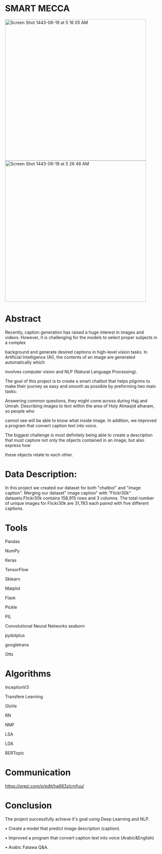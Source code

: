 
# SMART MECCA

<img width="466" alt="Screen Shot 1443-06-19 at 5 16 05 AM" src="https://user-images.githubusercontent.com/75619142/150621370-41c180b0-b760-40eb-9efb-9a0b917ca158.png">
<img width="466" alt="Screen Shot 1443-06-19 at 5 26 48 AM" src="https://user-images.githubusercontent.com/75619142/150621434-cb4fe4e7-f8d8-4b17-b26b-4ac3225af405.png">


# Abstract
  Recently, caption generation has raised a huge interest in images and videos. However, it is challenging for the models to select proper subjects in a complex
      
  background and generate desired captions in high-level vision tasks. In Artificial Intelligence (AI), the contents of an image are generated automatically which
      
  involves computer vision and NLP (Natural Language Processing).
      
  The goal of this project is to create a smart chatbot that helps pilgrims to make their journey as easy and smooth as possible by preforming two main tasks:
     
  Answering common questions, they might come across during Hajj and Umrah. Describing images to text within the area of Holy Almasjid alharam, so people who
     
  cannot see will be able to know what inside image. In addition, we improved a program that convert caption text into voice.
     
  The biggest challenge is most definitely being able to create a description that must capture not only the objects contained in an image, but also express how
    
  these objects relate to each other.

# Data Description:
   In this project we created our dataset for both "chatbot" and "image caption". Merging our dataset" image caption" 
      with  "Flickr30k" datasets.Flickr30k contains 158,915 rows and 3 columns. The total number of unique images for 
      Flickr30k are 31,783 each paired with five different captions.
# Tools
Pandas

NumPy	

Keras

TensorFlow

Sklearn

Matplot

Flask

Pickle

PIL

Convolutional Neural Networks 
seaborn 

pydotplus 

googletrans

Gtts


# Algorithms
InceptionV3

Transfere Learning

GloVe

RN

NMF

LSA

LDA

BERTopic

# Communication
https://prezi.com/p/edit/ha663zlcmfuu/
 
# Conclusion
The project successfully achieve it's goal using Deep Learning and NLP.

•	Create a model that predict image description (caption).

•	Improved a program that convert caption text into voice (Arabic&English)

•	Arabic Fatawa Q&A.

